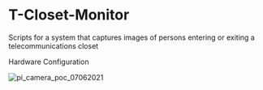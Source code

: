 # T-Closet-Monitor
Scripts for a system that captures images of persons entering or exiting a telecommunications closet

Hardware Configuration

![pi_camera_poc_07062021](https://github.com/robert-gaines/T-Closet-Monitor/assets/24815431/3ef33c5f-9bf9-478b-8ce4-51c0ee688f05)
